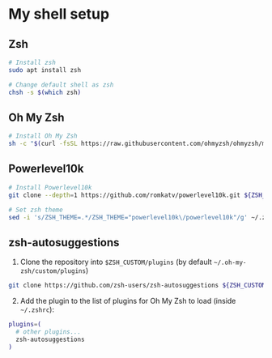 # My shell setup

## Zsh

```sh
# Install zsh
sudo apt install zsh

# Change default shell as zsh
chsh -s $(which zsh)
```

## Oh My Zsh

```sh
# Install Oh My Zsh
sh -c "$(curl -fsSL https://raw.githubusercontent.com/ohmyzsh/ohmyzsh/master/tools/install.sh)"
```

## Powerlevel10k

```sh
# Install Powerlevel10k
git clone --depth=1 https://github.com/romkatv/powerlevel10k.git ${ZSH_CUSTOM:-$HOME/.oh-my-zsh/custom}/themes/powerlevel10k

# Set zsh theme
sed -i 's/ZSH_THEME=.*/ZSH_THEME="powerlevel10k\/powerlevel10k"/g' ~/.zshrc
```

## zsh-autosuggestions

1. Clone the repository into `$ZSH_CUSTOM/plugins` (by default `~/.oh-my-zsh/custom/plugins`)

```sh
git clone https://github.com/zsh-users/zsh-autosuggestions ${ZSH_CUSTOM:-~/.oh-my-zsh/custom}/plugins/zsh-autosuggestions
```

2. Add the plugin to the list of plugins for Oh My Zsh to load (inside `~/.zshrc`):

```sh
plugins=(
  # other plugins...
  zsh-autosuggestions
)
```
